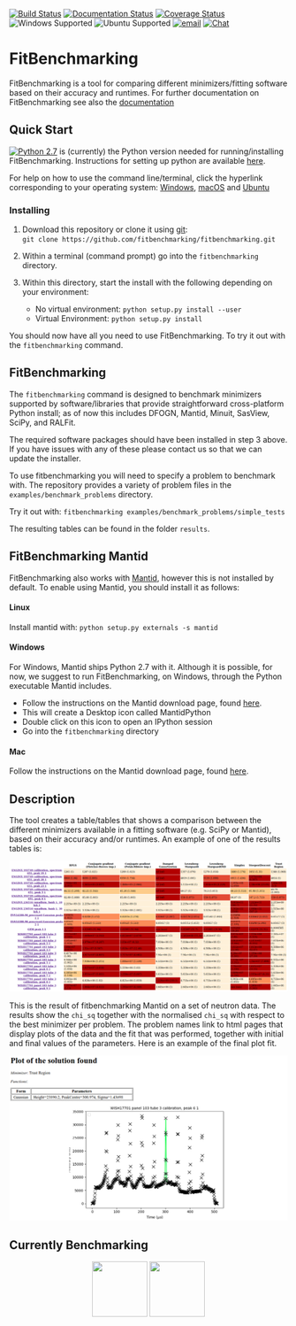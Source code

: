 [![Build Status](https://img.shields.io/travis/fitbenchmarking/fitbenchmarking.svg?style=flat-square)](https://travis-ci.org/fitbenchmarking/fitbenchmarking)
[![Documentation Status](https://readthedocs.org/projects/fitbenchmarking/badge/?version=latest)](https://fitbenchmarking.readthedocs.io/en/latest/?badge=latest)
[![Coverage Status](https://img.shields.io/coveralls/github/fitbenchmarking/fitbenchmarking.svg?style=flat-square)](https://coveralls.io/github/fitbenchmarking/fitbenchmarking)
![Windows Supported](https://img.shields.io/badge/win10-support-blue.svg?style=flat-square&logo=windows)
![Ubuntu Supported](https://img.shields.io/badge/16.04-support-orange.svg?style=flat-square&logo=ubuntu)
[![email](https://img.shields.io/badge/gmail-fitbenchmarking.supp-red.svg?style=flat-square&logo=gmail)](mailto:fitbenchmarking.supp@gmail.com)
[![Chat](https://img.shields.io/badge/chat-CompareFitMinimizers-lightgrey.svg?style=flat-square&logo=slack)](https://slack.com/)
# FitBenchmarking
FitBenchmarking is a tool for comparing different minimizers/fitting software based on their accuracy and runtimes. For further documentation on FitBenchmarking see also the [documentation](fitbenchmarking.readthedocs.io)



## Quick Start
[![Python 2.7](https://img.shields.io/badge/python-2.7-blue.svg)](https://www.python.org/downloads/release/python-2715/) is (currently) the Python version needed for running/installing FitBenchmarking. Instructions for setting up python are available [here](https://github.com/mantidproject/fitbenchmarking/wiki/Setting-up-Python).

For help on how to use the command line/terminal, click the hyperlink corresponding to your operating system:
[Windows](https://red-dot-geek.com/basic-windows-command-prompt-commands/),
[macOS](http://newsourcemedia.com/blog/basic-terminal-commands/) and
[Ubuntu](https://hackingpress.com/basic-linux-commands/)

### Installing
1. Download this repository or clone it using [git](https://git-scm.com/): \
    `git clone https://github.com/fitbenchmarking/fitbenchmarking.git`
2. Within a terminal (command prompt) go into the `fitbenchmarking` directory.
3. Within this directory, start the install with the following depending on your environment:

   -  No virtual environment: `python setup.py install --user`
   -  Virtual Environment: `python setup.py install`

You should now have all you need to use FitBenchmarking.
To try it out with the `fitbenchmarking` command.

## FitBenchmarking
The `fitbenchmarking` command is designed to benchmark minimizers supported by software/libraries that provide straightforward cross-platform Python install; as of now this includes DFOGN, Mantid, Minuit, SasView, SciPy, and RALFit.

The required software packages should have been installed in step 3 above.
If you have issues with any of these please contact us so that we can update the installer.

To use fitbenchmarking you will need to specify a problem to benchmark with.
The repository provides a variety of problem files in the `examples/benchmark_problems` directory.

Try it out with: `fitbenchmarking examples/benchmark_problems/simple_tests`

The resulting tables can be found in the folder `results`.

## FitBenchmarking Mantid
FitBenchmarking also works with [Mantid](https://www.mantidproject.org/Main_Page), however this is not installed by default.
To enable using Mantid, you should install it as follows:

#### Linux ####
Install mantid with:
    `python setup.py externals -s mantid`
#### Windows ####
For Windows, Mantid ships Python 2.7 with it. Although it is possible,
for now, we suggest to run FitBenchmarking, on Windows, through the
Python executable Mantid includes.
* Follow the instructions on the Mantid download page, found [here](https://download.mantidproject.org).
* This will create a Desktop icon called MantidPython
* Double click on this icon to open an IPython session
* Go into the `fitbenchmarking` directory
#### Mac ####
Follow the instructions on the Mantid download page, found [here](https://download.mantidproject.org).

## Description
The tool creates a table/tables that shows a comparison between the different minimizers available in a fitting software (e.g. SciPy or Mantid), based on their accuracy and/or runtimes.
An example of one of the results tables is:

![Example Table](docs/images/example_table.png)

This is the result of fitbenchmarking Mantid on a set of neutron data.
The results show the `chi_sq` together with the normalised `chi_sq` with respect to the best minimizer per problem.
The problem names link to html pages that display plots of the data and the fit that was performed, together with initial and final values of the parameters.
Here is an example of the final plot fit.

![Example Plot](docs/images/example_plot.png)

## Currently Benchmarking
<div style="text-align: center">
<a href="http://www.mantidproject.org/Main_Page">
<img width="100" height="100" src="https://avatars0.githubusercontent.com/u/671496?s=400&v=4"></a>
<a href="https://www.scipy.org/">
<img width="100" height="100" src="http://gracca.github.io/images/python-scipy.png">
</a>
</div>
